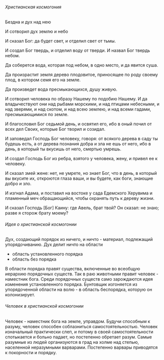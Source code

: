 ###### Христианская космогония
Бездна и дух над нею

И сотворил дух землю и небо

И сказал Бог: да будет свет, и отделил свет от тьмы.

И создал Бог твердь, и отделил воду от тверди. И назвал Бог твердь небом.

Да соберется вода, которая под небом, в одно место, и да явится суша.

Да произрастит земля дерево плодовитое, приносящее по роду своему плод, в котором семя его на земле.

Да произведет вода пресмыкающихся, душу живую.

И сотворил человека по образу Нашему по подобию Нашему. И да владычествуют они над рыбами морскими, и над птицами небесными, и над зверями, и над скотом, и над всею землею, и над всеми гадами, пресмыкающимися по земле.

И благословил Бог седьмой день, и освятил его, ибо в оный почил от всех дел Своих, которые Бог творил и созидал.

И заповедал Господь Бог человеку, говоря: от всякого дерева в саду ты будешь есть, а от дерева познания добра и зла не ешь от него, ибо в день, в который ты вкусишь от него, смертью умрешь.

И создал Господь Бог из ребра, взятого у человека, жену, и привел ее к человеку.

И сказал змей жене: нет, не умрете, но знает Бог, что в день, в который вы вкусите их, откроются глаза ваши, и вы будете, как боги, знающие добро и зло.

И изгнал Адама, и поставил на востоке у сада Едемского Херувима и пламенный меч обращающийся, чтобы охранять путь к дереву жизни.

И сказал Господь [Бог] Каину: где Авель, брат твой? Он сказал: не знаю; разве я сторож брату моему?

###### Идея о христианской космогонии
Дух, создающий порядок из ничего, и ничто - материал, подлежащий упорядочиванию. Дух делит ничто на области
- область установленного порядка
- область без порядка

В области порядка правят существа, включенные во всеобщую иерархию порядочных существ. Так в раю животными правит человек - наместник бога. Среди порядочных существ само зарождаются идея изменения установленного порядка. Бунтовщик изгоняется из упорядоченной области на волю - в область беспорядка, которую он колонизирует.  

###### Человек в христианской космогонии
Человек - наместник бога на земле, управдом. Будучи способным к разуму, человек способен соблазниться самостоятельностью. Человек изначальный практически слеп, и потому в своей самостоятельности спотыкается и больно падает, но постепенно обретает разум. Самые разумные из людей организуются в град на холме над степью, населенной неразумными варварами. Постепенно варвары приводятся к покорности и порядку.